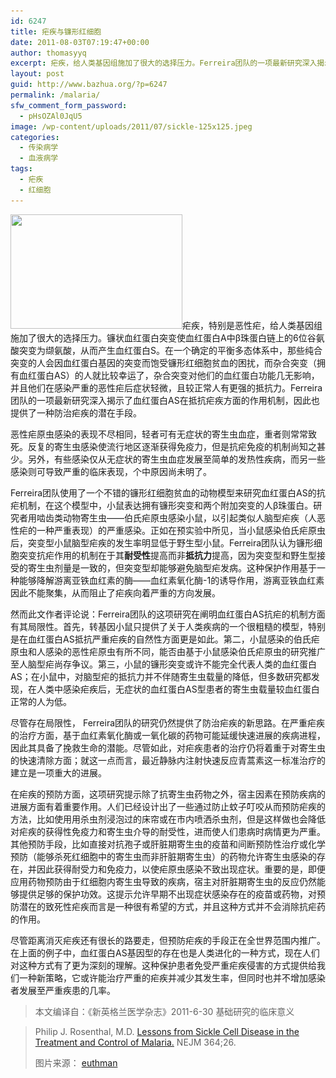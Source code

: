 ```yaml
---
id: 6247
title: 疟疾与镰形红细胞
date: 2011-08-03T07:19:47+00:00
author: thomasyyq
excerpt: 疟疾，给人类基因组施加了很大的选择压力。Ferreira团队的一项最新研究深入揭示了血红蛋白AS在抵抗疟疾方面的作用机制，因此也提供了防治疟疾的潜在手段。
layout: post
guid: http://www.bazhua.org/?p=6247
permalink: /malaria/
sfw_comment_form_password:
  - pHsOZAl0JqU5
image: /wp-content/uploads/2011/07/sickle-125x125.jpeg
categories:
  - 传染病学
  - 血液病学
tags:
  - 疟疾
  - 红细胞
---
```

[<img class="alignleft size-full wp-image-6251" title="sickle" src="/wp-content/uploads/2011/07/sickle.jpeg" alt="" width="275" height="183" srcset="/wp-content/uploads/2011/07/sickle.jpeg 275w, /wp-content/uploads/2011/07/sickle-150x99.jpeg 150w" sizes="(max-width: 275px) 100vw, 275px" />](/wp-content/uploads/2011/07/sickle.jpeg)疟疾，特别是恶性疟，给人类基因组施加了很大的选择压力。镰状血红蛋白突变使血红蛋白A中β珠蛋白链上的6位谷氨酸突变为缬氨酸，从而产生血红蛋白S。在一个确定的平衡多态体系中，那些纯合突变的人会因血红蛋白基因的突变而饱受镰形红细胞贫血的困扰，而杂合突变（拥有血红蛋白AS）的人就比较幸运了，杂合突变对他们的血红蛋白功能几无影响，并且他们在感染严重的恶性疟后症状轻微，且较正常人有更强的抵抗力。Ferreira团队的一项最新研究深入揭示了血红蛋白AS在抵抗疟疾方面的作用机制，因此也提供了一种防治疟疾的潜在手段。

恶性疟原虫感染的表现不尽相同，轻者可有无症状的寄生虫血症，重者则常常致死。反复的寄生虫感染使流行地区逐渐获得免疫力，但是抗疟免疫的机制尚知之甚少。另外，有些感染仅从无症状的寄生虫血症发展至简单的发热性疾病，而另一些感染则可导致严重的临床表现，个中原因尚未明了。

Ferreira团队使用了一个不错的镰形红细胞贫血的动物模型来研究血红蛋白AS的抗疟机制，在这个模型中，小鼠表达拥有镰形突变和两个附加突变的人β珠蛋白。研究者用啮齿类动物寄生虫——伯氏疟原虫感染小鼠，以引起类似人脑型疟疾（人恶性疟的一种严重表现）的严重感染。正如在预实验中所见，当小鼠感染伯氏疟原虫后，突变型小鼠脑型疟疾的发生率明显低于野生型小鼠。Ferreira团队认为镰形细胞突变抗疟作用的机制在于其**耐受性**提高而非**抵抗力**提高，因为突变型和野生型接受的寄生虫剂量是一致的，但突变型却能够避免脑型疟发病。这种保护作用基于一种能够降解游离亚铁血红素的酶——血红素氧化酶-1的诱导作用，游离亚铁血红素因此不能聚集，从而阻止了疟疾向着严重的方向发展。

然而此文作者评论说：Ferreira团队的这项研究在阐明血红蛋白AS抗疟的机制方面有其局限性。首先，转基因小鼠只提供了关于人类疾病的一个很粗糙的模型，特别是在血红蛋白AS抵抗严重疟疾的自然性方面更是如此。第二，小鼠感染的伯氏疟原虫和人感染的恶性疟原虫有所不同，能否由基于小鼠感染伯氏疟原虫的研究推广至人脑型疟尚存争议。第三，小鼠的镰形突变或许不能完全代表人类的血红蛋白AS；在小鼠中，对脑型疟的抵抗力并不伴随寄生虫载量的降低，但多数研究都发现，在人类中感染疟疾后，无症状的血红蛋白AS型患者的寄生虫载量较血红蛋白正常的人为低。

尽管存在局限性， Ferreira团队的研究仍然提供了防治疟疾的新思路。在严重疟疾的治疗方面，基于血红素氧化酶或一氧化碳的药物可能延缓快速进展的疾病进程，因此其具备了挽救生命的潜能。尽管如此，对疟疾患者的治疗仍将着重于对寄生虫的快速清除方面；就这一点而言，最近静脉内注射快速反应青蒿素这一标准治疗的建立是一项重大的进展。

在疟疾的预防方面，这项研究提示除了抗寄生虫药物之外，宿主因素在预防疾病的进展方面有着重要作用。人们已经设计出了一些通过防止蚊子叮咬从而预防疟疾的方法，比如使用用杀虫剂浸泡过的床帘或在市内喷洒杀虫剂，但是这样做也会降低对疟疾的获得性免疫力和寄生虫介导的耐受性，进而使人们患病时病情更为严重。其他预防手段，比如直接对抗孢子或肝脏期寄生虫的疫苗和间断预防性治疗或化学预防（能够杀死红细胞中的寄生虫而非肝脏期寄生虫）的药物允许寄生虫感染的存在，并因此获得耐受力和免疫力，以使疟原虫感染不致出现症状。重要的是，即便应用药物预防由于红细胞内寄生虫导致的疾病，宿主对肝脏期寄生虫的反应仍然能够提供足够的保护功效。这提示允许早期不出现症状感染存在的疫苗或药物，对预防潜在的致死性疟疾而言是一种很有希望的方式，并且这种方式并不会消除抗疟药的作用。

尽管距离消灭疟疾还有很长的路要走，但预防疟疾的手段正在全世界范围内推广。在上面的例子中，血红蛋白AS基因型的存在也是人类进化的一种方式，现在人们对这种方式有了更为深刻的理解。这种保护患者免受严重疟疾侵害的方式提供给我们一种新策略，它或许能治疗严重的疟疾并减少其发生率，但同时也并不增加感染者发展至严重疾患的几率。

> 本文编译自：《新英格兰医学杂志》2011-6-30 基础研究的临床意义
  
> Philip J. Rosenthal, M.D. [Lessons from Sickle Cell Disease in the Treatment and Control of Malaria.](http://www.nejm.org/doi/full/10.1056/NEJMcibr1105118) NEJM 364;26.
> 
> 图片来源： [euthman](http://www.flickr.com/photos/euthman/5610746554/)
